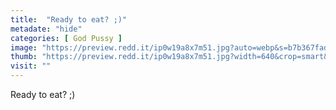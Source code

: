 ```yaml
---
title:  "Ready to eat? ;)"
metadate: "hide"
categories: [ God Pussy ]
image: "https://preview.redd.it/ip0w19a8x7m51.jpg?auto=webp&s=b7b367fadb2abccb50732c94bd4caea540804b8e"
thumb: "https://preview.redd.it/ip0w19a8x7m51.jpg?width=640&crop=smart&auto=webp&s=626cd2ecce47f0f829b7b14e3ee63b3d114b9162"
visit: ""
---
```

Ready to eat? ;)
